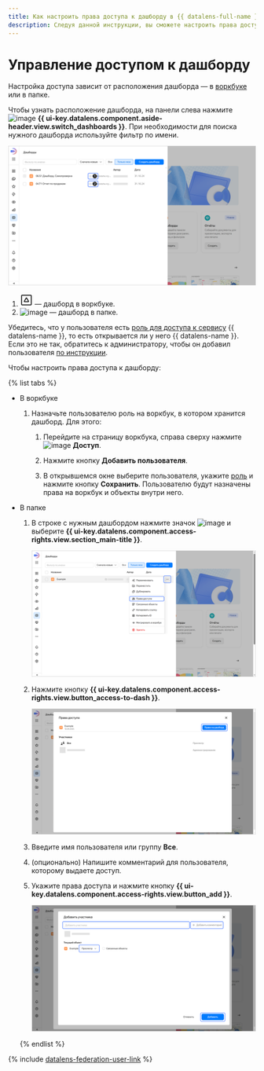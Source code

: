 ```yaml
---
title: Как настроить права доступа к дашборду в {{ datalens-full-name }}
description: Следуя данной инструкции, вы сможете настроить права доступа к дашборду.
---
```


# Управление доступом к дашборду



Настройка доступа зависит от расположения дашборда — в [воркбуке](../../workbooks-collections/index.md#enable-workbooks) или в папке.

Чтобы узнать расположение дашборда, на панели слева нажмите ![image](../../../_assets/console-icons/layout-cells-large.svg) **{{ ui-key.datalens.component.aside-header.view.switch_dashboards }}**. При необходимости для поиска нужного дашборда используйте фильтр по имени.

![image](../../../_assets/datalens/dashboard-navigation.png)

1. ![image](../../../_assets/datalens/icons/square-house.svg) — дашборд в воркбуке.
1. ![image](../../../_assets/console-icons/folder.svg) — дашборд в папке.

Убедитесь, что у пользователя есть [роль для доступа к сервису](../../security/roles.md#service-roles) {{ datalens-name }}, то есть открывается ли у него {{ datalens-name }}. Если это не так, обратитесь к администратору, чтобы он добавил пользователя [по инструкции](../../security/add-new-user.md).

Чтобы настроить права доступа к дашборду:

{% list tabs %}

- В воркбуке

  1. Назначьте пользователю роль на воркбук, в котором хранится дашборд. Для этого:

     1. Перейдите на страницу воркбука, справа сверху нажмите ![image](../../../_assets/console-icons/lock-open.svg) **Доступ**.

     1. Нажмите кнопку **Добавить пользователя**.

     1. В открывшемся окне выберите пользователя, укажите [роль](../../security/roles.md#workbook-roles) и нажмите кнопку **Сохранить**. Пользователю будут назначены права на воркбук и объекты внутри него.

- В папке

  1. В строке с нужным дашбордом нажмите значок ![image](../../../_assets/console-icons/ellipsis.svg) и выберите **{{ ui-key.datalens.component.access-rights.view.section_main-title }}**.

     ![screen02-1](../../../_assets/datalens/operations/dashboard/manage-access/screen02-1.png)

  1. Нажмите кнопку **{{ ui-key.datalens.component.access-rights.view.button_access-to-dash }}**.

     ![screen03-1](../../../_assets/datalens/operations/dashboard/manage-access/screen03-1.png)

  1. Введите имя пользователя или группу **Все**.

  1. (опционально) Напишите комментарий для пользователя, которому выдаете доступ.

  1. Укажите права доступа и нажмите кнопку **{{ ui-key.datalens.component.access-rights.view.button_add }}**.

     ![screen04-1](../../../_assets/datalens/operations/dashboard/manage-access/screen04-1.png)  

  {% endlist %}

{% include [datalens-federation-user-link](../../../_includes/datalens/datalens-federation-user-link.md) %}

